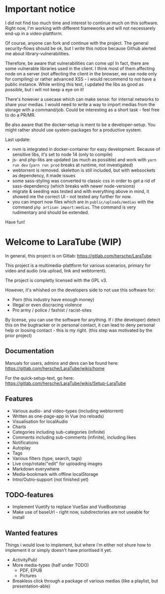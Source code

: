 # Important notice
I did not find too much time and interest to continue much on this software. Right now, I'm working with different frameworks and will not necessarely end-up in a video-plattform.

Of course, anyone can fork and continue with the project. The general security-flows should be ok, but I write this notice because Github alerted me about library-vulnerabilities.

Therefore, be aware that vulnerabilities can come up! In fact, there are some vulnerable libraries used in the client. I think most of them affecting node on a server (not affecting the client in the browser, we use node only for compiling) or rather advanced XSS - i would recommend to not have a public instance. While writing this text, i updated the libs as good as possible, but i will not keep a eye on it!

There's however a usecase which can make sense: for internal networks to share your medias. I would need to write a way to import medias from the storage with a command/job. Could be interesting as a short task - feel free to do a PR/MR. 

Be also aware that the docker-setup is ment to be a developer-setup. You might rather should use system-packages for a productive system.

Last update:
- nvm is integrated in docker-container for easy development. Because of sensitive libs, it's set to node 14 (only to compile)
- js- and php-libs are updated (as much as possible) and work with `yarn run dev` (`yarn run prod` breaks at runtime, not investigated)
- webtorrent is removed. skeletton is still included, but with websockets as dependency, it made issues
- some sass-styling was converted to classic css in order to get a rid of sass-dependency (which breaks with newer node-versions)
- migrate & seeding was tested and with everything above in mind, it showed me the correct UI - not tested any further for now.
- you can import now files which are in `public/uploads/medias` with the command `php artisan import:medias`. The command is very rudimentary and should be extended.

Have fun!

# Welcome to LaraTube (WIP)

In general, this project is on Gitlab: https://gitlab.com/hersche/LaraTube

This project is a multimedia-plattform for various scenarios, primary for video and audio (via upload, link and webtorrent).

The project is completly licensed with the GPL v3.

However, it's whished on the developers side to not use this software for:

- Porn (this industry have enough money)
- Illegal or even discracing violence
- Pro army / police / fashist / racist-sites

By license, you can use the software for anything. If i (the developer) detect this on the bugtracker or in personal contact, it can lead to deny personal help or loosing contact - this is my right.
(this step was motivated by the prior project)

## Documentation

Manuals for users, admins and devs can be found here: https://gitlab.com/hersche/LaraTube/wikis/home

For the quick-setup-text, go here: https://gitlab.com/hersche/LaraTube/wikis/Setup-LaraTube

## Features

- Various audio- and video-types (including webtorrent)
- Written as one-page-app in Vue (no reloads)
- Visualisation for localAudio
- Charts
- Categories including sub-categories (infinite)
- Comments including sub-comments (infinite), including likes
- Notifications
- Autoplay
- Tags
- Various filters (type, search, tags)
- Live crop/rotate/"edit" for uploading images
- Markdown everywhere
- Media-bookmark with offline localStorage
- Intro/Outro-support (not finished yet)

## TODO-features

- Implement Vuetify to replace VueSax and VueBootstrap
- Make use of baseUrl - right now, subdirectories are not useable for install

## Wanted features

Things i would love to implement, but where i'm either not shure how to implement it or simply doesn't have prioritised it yet.

- ActivityPub!
- More media-types (half under TODO)
  - PDF, EPUB
  - Pictures
- Breakless click through a package of various medias (like a playlist, but presentation-able)
